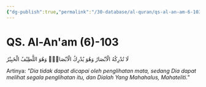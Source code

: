 ```yaml
---
{"dg-publish":true,"permalink":"/30-database/al-quran/qs-al-an-am-6-103/"}
---
```



# QS. Al-An'am (6)-103
لَا تُدْرِكُهُ الْاَبْصَارُ وَهُوَ يُدْرِكُ الْاَبْصَارَۚ وَهُوَ اللَّطِيْفُ الْخَبِيْرُ  

Artinya: *"Dia tidak dapat dicapai oleh penglihatan mata, sedang Dia dapat melihat segala penglihatan itu, dan Dialah Yang Mahahalus, Mahateliti."*
